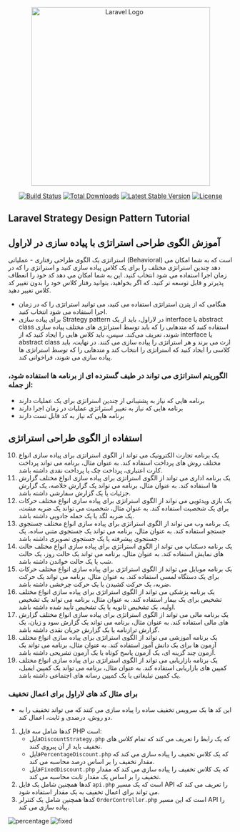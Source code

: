 <p align="center"><a href="https://laravel.com" target="_blank"><img src="https://raw.githubusercontent.com/laravel/art/master/logo-lockup/5%20SVG/2%20CMYK/1%20Full%20Color/laravel-logolockup-cmyk-red.svg" width="400" alt="Laravel Logo"></a></p>

<p align="center">
<a href="https://github.com/laravel/framework/actions"><img src="https://github.com/laravel/framework/workflows/tests/badge.svg" alt="Build Status"></a>
<a href="https://packagist.org/packages/laravel/framework"><img src="https://img.shields.io/packagist/dt/laravel/framework" alt="Total Downloads"></a>
<a href="https://packagist.org/packages/laravel/framework"><img src="https://img.shields.io/packagist/v/laravel/framework" alt="Latest Stable Version"></a>
<a href="https://packagist.org/packages/laravel/framework"><img src="https://img.shields.io/packagist/l/laravel/framework" alt="License"></a>
</p>

## Laravel Strategy Design Pattern Tutorial
## آموزش الگوی طراحی استراتژی با پیاده سازی در لاراول 
استراتژی یک الگوی طراحی رفتاری - عملیاتی (Behavioral) است که به شما امکان می دهد چندین استراتژی مختلف را برای یک کلاس پیاده سازی کنید و 
استراتژی را که در زمان اجرا استفاده می شود انتخاب کنید. این به شما امکان می دهد کد خود را انعطاف پذیرتر و قابل توسعه تر کنید.
که اگر بخواهید، بتوانید رفتار کلاس خود را بدون تغییر کد کلاس تغییر دهید.
- هنگامی که از پترن استراتژی استفاده می کنید، می توانید استراتژی را که در زمان اجرا استفاده می شود انتخاب کنید.
- برای پیاده سازی Strategy pattern در لاراول، باید از یک interface یا abstract class استفاده کنید
که متدهایی را که باید توسط استراتژی های مختلف پیاده سازی شوند، تعریف می‌کند. سپس، باید کلاس هایی را 
ایجاد کنید که از interface یا abstract class ارث می برند و هر استراتژی را پیاده سازی می کنند. در نهایت، باید کلاسی را
ایجاد کنید که استراتژی را انتخاب کند و متدهایی را که توسط استراتژی ها پیاده سازی می شوند، فراخوانی کند.

### الگوریتم استراتژی می تواند در طیف گسترده ای از برنامه ها استفاده شود، از جمله:
- برنامه هایی که نیاز به پشتیبانی از چندین استراتژی برای یک عملیات دارند
- برنامه هایی که نیاز به تغییر استراتژی عملیات در زمان اجرا دارند
- برنامه هایی که نیاز به کد قابل تست دارند

## استفاده از الگوی طراحی استراتژی

10. یک برنامه تجارت الکترونیک می تواند از الگوی استراتژی برای پیاده سازی انواع مختلف روش های پرداخت استفاده کند. به عنوان مثال، برنامه می تواند پرداخت کارت اعتباری، پرداخت چک یا پرداخت نقدی داشته باشد.
5. یک برنامه اداری می تواند از الگوی استراتژی برای پیاده سازی انواع مختلف گزارش ها استفاده کند. به عنوان مثال، برنامه می تواند یک گزارش خلاصه، یک گزارش جزئیات یا یک گزارش سفارشی داشته باشد.
1. یک بازی ویدئویی می تواند از الگوی استراتژی برای پیاده سازی انواع مختلف حرکات برای یک شخصیت استفاده کند. به عنوان مثال، شخصیت می تواند یک ضربه مشت، یک ضربه لگد یا یک حمله جادویی داشته باشد.
2. یک برنامه وب می تواند از الگوی استراتژی برای پیاده سازی انواع مختلف جستجوی جستجو استفاده کند. به عنوان مثال، برنامه می تواند یک جستجوی متنی ساده، یک جستجوی پیشرفته یا یک جستجوی تصویری داشته باشد.
3. یک برنامه دسکتاپ می تواند از الگوی استراتژی برای پیاده سازی انواع مختلف حالت های نمایش استفاده کند. به عنوان مثال، برنامه می تواند یک حالت روز، یک حالت شب یا یک حالت خواندن داشته باشد.
4. یک برنامه موبایل می تواند از الگوی استراتژی برای پیاده سازی انواع مختلف حرکات برای یک دستگاه لمسی استفاده کند. به عنوان مثال، برنامه می تواند یک حرکت ضربه، یک حرکت کشیدن یا یک حرکت چرخشی داشته باشد.
6. یک برنامه پزشکی می تواند از الگوی استراتژی برای پیاده سازی انواع مختلف تشخیص برای یک بیمار استفاده کند. به عنوان مثال، برنامه می تواند یک تشخیص اولیه، یک تشخیص ثانویه یا یک تشخیص تأیید شده داشته باشد.
7. یک برنامه مالی می تواند از الگوی استراتژی برای پیاده سازی انواع مختلف گزارش های مالی استفاده کند. به عنوان مثال، برنامه می تواند یک گزارش سود و زیان، یک گزارش ترازنامه یا یک گزارش جریان نقدی داشته باشد.
8. یک برنامه آموزشی می تواند از الگوی استراتژی برای پیاده سازی انواع مختلف آزمون ها برای یک دانش آموز استفاده کند. به عنوان مثال، برنامه می تواند یک آزمون چند گزینه ای، یک آزمون پاسخ کوتاه یا یک آزمون تشریحی داشته باشد.
9. یک برنامه بازاریابی می تواند از الگوی استراتژی برای پیاده سازی انواع مختلف کمپین های بازاریابی استفاده کند. به عنوان مثال، برنامه می تواند یک کمپین ایمیل، یک کمپین تبلیغاتی یا یک کمپین رسانه های اجتماعی داشته باشد.


### برای مثال کد های لاراول برای اعمال تخفیف
- این کد ها یک سرویس تخفیف ساده را پیاده سازی می کنند که می تواند تخفیف را به دو روش، درصدی و ثابت، اعمال کند.

1. کدها شامل سه فایل PHP است:
    * فایل`DiscountStrategy.php` که یک رابط را تعریف می کند که تمام کلاس های تخفیف باید از آن پیروی کنند.
    * فایل`PercentageDiscount.php` که یک کلاس تخفیف را پیاده سازی می کند که مقدار تخفیف را بر اساس درصد محاسبه می کند.
    * فایل`FixedDiscount.php` که یک کلاس تخفیف را پیاده سازی می کند که مقدار تخفیف را بر اساس یک مقدار ثابت محاسبه می کند.
2. کدها همچنین شامل یک فایل `api.php` است که یک مسیر API را تعریف می کند که می تواند برای اعمال تخفیف به یک مقدار استفاده شود.
3. کدها همچنین شامل یک کنترلر `OrderController.php` است که این مسیر API را پیاده سازی می کند.


![percentage](https://github.com/BabakNiknejad/Laravel-strategy-design-pattern/assets/89449079/d4c86db8-ecd4-44e6-af32-2218bd4fe074)
![fixed](https://github.com/BabakNiknejad/Laravel-strategy-design-pattern/assets/89449079/94ea0323-bb9a-4de5-8979-1d1c71e468ab)
